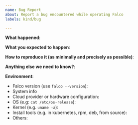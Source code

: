 ```yaml
---
name: Bug Report
about: Report a bug encountered while operating Falco
labels: kind/bug

---
```


<!-- Please use this template while reporting a bug and provide as much info as possible. Not doing so may result in your bug not being addressed in a timely manner. Thanks!

If the matter is security related, please disclose it privately via https://falco.org/security/
-->

**What happened**:

**What you expected to happen**:

**How to reproduce it (as minimally and precisely as possible)**:

**Anything else we need to know?**:

**Environment**:
- Falco version (use `falco --version`):
- System info <!-- Falco has a built-in support command you can use  "falco --support | jq .system_info" -->
- Cloud provider or hardware configuration:
- OS (e.g: `cat /etc/os-release`):
- Kernel (e.g. `uname -a`):
- Install tools (e.g. in kubernetes, rpm, deb, from source):
- Others:
